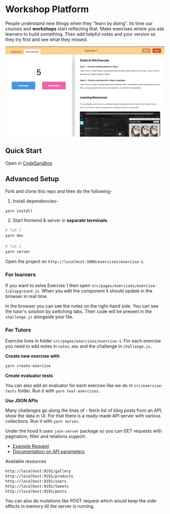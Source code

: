 # Workshop Platform
People understand new things when they "learn by doing". Its time our courses and **workshops** start reflecting that. Make exercises where you ask learners to build something. Then add helpful notes and your version so they try first and see what they missed.

![Demo](public/demo.jpg)

## Quick Start

Open in [CodeSandbox](https://codesandbox.io/s/github/itaditya/workshop-platform?file=/src/pages/exercises/exercise-1/playground.js)

## Advanced Setup

Fork and clone this repo and then do the following-

1. Install dependencies-

```sh
yarn install
```

2. Start frontend & server in **separate terminals**.

```sh
# Tab 1
yarn dev

# Tab 2
yarn server
```

Open the project on `http://localhost:3000/exercises/exercise-1`.

### For learners

If you want to solve Exercise 1 then open `src/pages/exercises/exercise-1/playground.js`. When you edit the component it should update in the browser in real time.

In the browser you can see the notes on the right-hand side. You can see the tutor's solution by switching tabs. Their code will be present in the `challenge.js` alongside your file.

### For Tutors

Exercise lives in folder `src/pages/exercises/exercise-1`. For each exercise you need to add notes in `notes.mdx` and the challenge in `challenge.js`.

**Create new exercise with**

```sh
yarn create-exercise
```

**Create evaluator tests**

You can also add an evaluator for each exercise like we do in `src/exercise-tests` folder. Run it with `yarn test-exercises`.

**Use JSON APIs**

Many challenges go along the lines of - fetch list of blog posts from an API, show the data in UI. For that there is a ready-made API server with various collections. Run it with `yarn server`.

Under the hood it uses `json-server` package so you can GET requests with pagination, filter and relations support.

* [Example Request](https://workshop-platform.netlify.app/.netlify/functions/api/users?_limit=3)
* [Documentation on API parameters](https://github.com/typicode/json-server#routes)

Available resources

```
http://localhost:9191/gallery
http://localhost:9191/products
http://localhost:9191/users
http://localhost:9191/tweets
http://localhost:9191/posts
```


You can also do mutations like POST request which would keep the side-effects in memory till the server is running.
